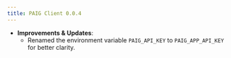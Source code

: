```yaml
---
title: PAIG Client 0.0.4
---
```


- **Improvements & Updates**:
    - Renamed the environment variable `PAIG_API_KEY` to `PAIG_APP_API_KEY` for better clarity.
